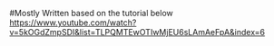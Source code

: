#Mostly Written based on the tutorial below
https://www.youtube.com/watch?v=5kOGdZmpSDI&list=TLPQMTEwOTIwMjEU6sLAmAeFpA&index=6